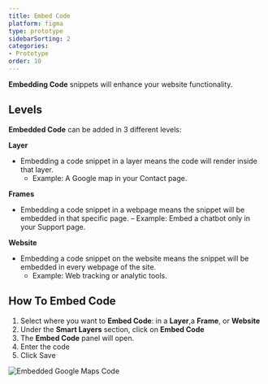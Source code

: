 ```yaml
---
title: Embed Code
platform: figma
type: prototype
sidebarSorting: 2
categories: 
- Prototype
order: 10
---
```


**Embedding Code** snippets will enhance your website functionality.


## Levels

**Embedded Code** can be added in 3 different levels:

**Layer**

* Embedding a code snippet in a layer means the code will render inside that layer. 
  - Example: A Google map in your Contact page.
   

**Frames**

* Embedding a code snippet in a webpage means the snippet will be embedded in that specific page.
  – Example: Embed a chatbot only in your Support page.
   
**Website**
  
* Embedding a code snippet on the website means the snippet will be embedded in every webpage of the site. 
  - Example:  Web tracking or analytic tools.


## How To Embed Code

1. Select where you want to **Embed Code**: in a **Layer**,a **Frame**, or **Website**
2. Under  the **Smart Layers** section, click on **Embed Code**
3. The **Embed Code** panel will open. 
4. Enter the code
5. Click Save

![Embedded Google Maps Code](https://p46.f4.n0.cdn.getcloudapp.com/items/P8ueb7Zb/Figma-Prototype-%20Embed%20Code%20panel%402x.png?v=b722a431136300599419a93be3d42260 "Embed Google Maps" )
